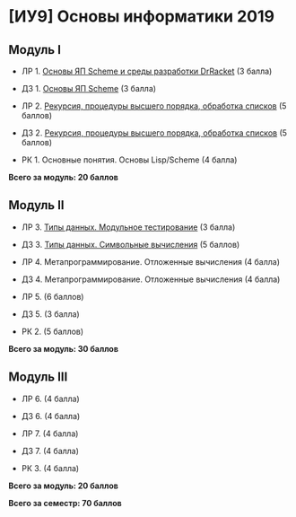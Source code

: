 # [ИУ9] Основы информатики 2019

## Модуль I

*  ЛР 1. [Основы ЯП Scheme и среды разработки DrRacket](lab1.md) (3 балла)
*  ДЗ 1. [Основы ЯП Scheme](home1.md) (3 балла)

*  ЛР 2. [Рекурсия, процедуры высшего порядка, обработка списков](lab2.md) (5 баллов)
*  Д3 2. [Рекурсия, процедуры высшего порядка, обработка списков](home2.md) (5 баллов)

*  РК 1. Основные понятия. Основы Lisp/Scheme (4 балла)

**Всего за модуль: 20 баллов**

## Модуль II

*  ЛР 3. [Типы данных. Модульное тестирование](lab3.md) (3 балла)
*  ДЗ 3. [Типы данных. Символьные вычисления](home3.md) (5 баллов)

*  ЛР 4. Метапрограммирование. Отложенные вычисления (4 балла)
*  Д3 4. Метапрограммирование. Отложенные вычисления (4 балла)

*  ЛР 5. (6 баллов)
*  Д3 5. (3 балла)

*  РК 2. (5 баллов)

**Всего за модуль: 30 баллов**

## Модуль III

*  ЛР 6. (4 балла)
*  ДЗ 6. (4 балла)

*  ЛР 7. (4 балла)
*  Д3 7. (4 балла)

*  РК 3. (4 балла)

**Всего за модуль: 20 баллов**

**Всего за семестр: 70 баллов**

